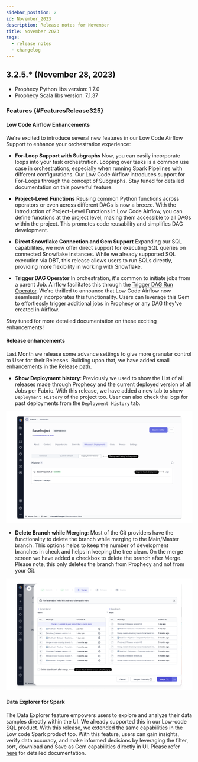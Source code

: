 ```yaml
---
sidebar_position: 2
id: November_2023
description: Release notes for November
title: November 2023
tags:
  - release notes
  - changelog
---
```


## 3.2.5.\* (November 28, 2023)

- Prophecy Python libs version: 1.7.0
- Prophecy Scala libs version: 7.1.37

### Features {#FeaturesRelease325}

#### Low Code Airflow Enhancements

We're excited to introduce several new features in our Low Code Airflow Support to enhance your orchestration experience:

- **For-Loop Support with Subgraphs**
  Now, you can easily incorporate loops into your task orchestration. Looping over tasks is a common use case in orchestrations, especially when running Spark Pipelines with different configurations. Our Low Code Airflow introduces support for For-Loops through the concept of Subgraphs. Stay tuned for detailed documentation on this powerful feature.

- **Project-Level Functions**
  Reusing common Python functions across operators or even across different DAGs is now a breeze. With the introduction of Project-Level Functions in Low Code Airflow, you can define functions at the project level, making them accessible to all DAGs within the project. This promotes code reusability and simplifies DAG development.

- **Direct Snowflake Connection and Gem Support**
  Expanding our SQL capabilities, we now offer direct support for executing SQL queries on connected Snowflake instances. While we already supported SQL execution via DBT, this release allows users to run SQLs directly, providing more flexibility in working with Snowflake.

- **Trigger DAG Operator**
  In orchestration, it's common to initiate jobs from a parent Job. Airflow facilitates this through the [Trigger DAG Run Operator](https://airflow.apache.org/docs/apache-airflow/stable/_api/airflow/operators/trigger_dagrun/index.html). We're thrilled to announce that Low Code Airflow now seamlessly incorporates this functionality. Users can leverage this Gem to effortlessly trigger additional jobs in Prophecy or any DAG they've created in Airflow.

Stay tuned for more detailed documentation on these exciting enhancements!

#### Release enhancements

Last Month we release some advance settings to give more granular control to User for their Releases. Building upon that, we have added small enhancements in the Release path.

- **Show Deployment history**: Previously we used to show the List of all releases made through Prophecy and the current deployed version of all Jobs per Fabric. With this release, we have added a new tab to show `Deployment History` of the project too. User can also check the logs for past deployments from the `Deployment History` tab.

![Deployment_history](img/Deployment_history.png)

- **Delete Branch while Merging**: Most of the Git providers have the functionality to delete the branch while merging to the Main/Master branch. This options helps to keep the number of development branches in check and helps in keeping the tree clean. On the merge screen we have added a checkbox to delete the branch after Merge. Please note, this only deletes the branch from Prophecy and not from your Git.

![Delete_branch](img/Delete_branch_during_merge.png)

#### Data Explorer for Spark

The Data Explorer feature empowers users to explore and analyze their data samples directly within the UI. We already supported this in our Low-code SQL product. With this release, we extended the same capabilities in the Low code Spark product too.
With this feature, users can gain insights, verify data accuracy, and make informed decisions by leveraging the filter, sort, download and Save as Gem capabilities directly in UI. Please refer [here](/docs/Spark/execution/data-explorer.md) for detailed documentation.
